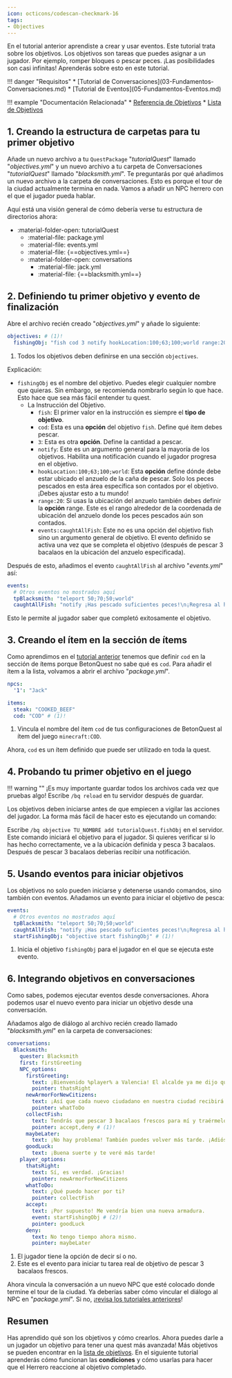 ```yaml
---
icon: octicons/codescan-checkmark-16
tags:
- Objectives
---
```


En el tutorial anterior aprendiste a crear y usar eventos. 
Este tutorial trata sobre los objetivos. Los objetivos son tareas que puedes asignar a un jugador. Por ejemplo, romper bloques o
pescar peces. ¡Las posibilidades son casi infinitas! Aprenderás sobre esto en este tutorial.

<div class="grid" markdown>
!!! danger "Requisitos"
    * [Tutorial de Conversaciones](03-Fundamentos-Conversaciones.md)
    * [Tutorial de Eventos](05-Fundamentos-Eventos.md)

!!! example "Documentación Relacionada"
    * [Referencia de Objetivos](../../../Documentation/Scripting/About-Scripting.md#objectives)
    * [Lista de Objetivos](../../../Documentation/Scripting/Building-Blocks/Objectives-List.md)
</div>

## 1. Creando la estructura de carpetas para tu primer objetivo

Añade un nuevo archivo a tu `QuestPackage` "_tutorialQuest_" llamado "_objectives.yml_" y 
un nuevo archivo a tu carpeta de Conversaciones "_tutorialQuest_" llamado "_blacksmith.yml_".
Te preguntarás por qué añadimos un nuevo archivo a la carpeta de conversaciones. Esto es porque el tour de la ciudad actualmente termina en nada. 
Vamos a añadir un NPC herrero con el que el jugador pueda hablar.

Aquí está una visión general de cómo debería verse tu estructura de directorios ahora:

* :material-folder-open: tutorialQuest
    - :material-file: package.yml
    - :material-file: events.yml
    - :material-file: {==objectives.yml==}
    - :material-folder-open: conversations
        - :material-file: jack.yml
        - :material-file: {==blacksmith.yml==}

## 2. Definiendo tu primer objetivo y evento de finalización

Abre el archivo recién creado "_objectives.yml_" y añade lo siguiente:

``` YAML title="objectives.yml" linenums="1"
objectives: # (1)!
  fishingObj: "fish cod 3 notify hookLocation:100;63;100;world range:20 events:caughtAllFish"
```

1. Todos los objetivos deben definirse en una sección `objectives`.

Explicación:

* `fishingObj` es el nombre del objetivo. Puedes elegir cualquier nombre que quieras. Sin embargo, se recomienda nombrarlo
  según lo que hace. Esto hace que sea más fácil entender tu quest.
  * La Instrucción del Objetivo.
    - `fish`: El primer valor en la instrucción es siempre el **tipo de objetivo**.
    - `cod`: Esta es una **opción** del objetivo `fish`. Define qué ítem debes pescar.
    - `3`: Esta es otra **opción**. Define la cantidad a pescar.
    - `notify`: Este es un argumento general para la mayoría de los objetivos. Habilita una notificación cuando el jugador progresa en el objetivo.
    - `hookLocation:100;63;100;world`: Esta **opción** define dónde debe estar ubicado el anzuelo de la caña de pescar. Solo los peces pescados
       en esta área específica son contados por el objetivo. ¡Debes ajustar esto a tu mundo!
    - `range:20`: Si usas la ubicación del anzuelo también debes definir la **opción** range. Este es el rango alrededor de la coordenada de ubicación del anzuelo
       donde los peces pescados aún son contados.
    - `events:caughtAllFish`: Este no es una opción del objetivo fish sino un argumento general de objetivo. El evento definido
       se activa una vez que se completa el objetivo (después de pescar 3 bacalaos en la ubicación del anzuelo especificada).

Después de esto, añadimos el evento `caughtAllFish` al archivo "_events.yml_" así:

``` YAML title="events.yml" hl_lines="4" linenums="1"
events:
  # Otros eventos no mostrados aquí
  tpBlacksmith: "teleport 50;70;50;world"
  caughtAllFish: "notify ¡Has pescado suficientes peces!\n¡Regresa al herrero! io:Title sound:firework_rocket"
```

Esto le permite al jugador saber que completó exitosamente el objetivo.

## 3. Creando el ítem en la sección de ítems

Como aprendimos en el [tutorial anterior](05-Fundamentos-Eventos.md#3-creando-el-ítem-en-la-sección-de-ítems) tenemos que definir `cod` en
la sección de ítems porque BetonQuest no sabe qué es `cod`.
Para añadir el ítem a la lista, volvamos a abrir el archivo "_package.yml_".

``` YAML title="package.yml" hl_lines="6" linenums="1"
npcs:
  '1': "Jack"

items:
  steak: "COOKED_BEEF"
  cod: "COD" # (1)!
```

1. Vincula el nombre del ítem `cod` de tus configuraciones de BetonQuest al ítem del juego `minecraft:COD`.

Ahora, `cod` es un ítem definido que puede ser utilizado en toda la quest.

## 4. Probando tu primer objetivo en el juego

!!! warning ""
    ¡Es muy importante guardar todos los archivos cada vez que pruebas algo!
    Escribe `/bq reload` en tu servidor después de guardar.

Los objetivos deben iniciarse antes de que empiecen a vigilar las acciones del jugador.
La forma más fácil de hacer esto es ejecutando un comando:

Escribe `/bq objective TU_NOMBRE add tutorialQuest.fishObj` en el servidor.
Este comando iniciará el objetivo para el jugador.
Si quieres verificar si lo has hecho correctamente, ve a la ubicación definida y pesca 3 bacalaos. Después de pescar 3 bacalaos
deberías recibir una notificación.

## 5. Usando eventos para iniciar objetivos

Los objetivos no solo pueden iniciarse y detenerse usando comandos, sino también con eventos.
Añadamos un evento para iniciar el objetivo de pesca:

``` YAML title="events.yml" hl_lines="5" linenums="1"
events:
  # Otros eventos no mostrados aquí
  tpBlacksmith: "teleport 50;70;50;world"
  caughtAllFish: "notify ¡Has pescado suficientes peces!\n¡Regresa al herrero! io:Title sound:firework_rocket"
  startFishingObj: "objective start fishingObj" # (1)!
```

1. Inicia el objetivo `fishingObj` para el jugador en el que se ejecuta este evento.

## 6. Integrando objetivos en conversaciones

Como sabes, podemos ejecutar eventos desde conversaciones. Ahora podemos usar el nuevo evento para iniciar un objetivo desde una conversación.

Añadamos algo de diálogo al archivo recién creado llamado "_blacksmith.yml_" en la carpeta de conversaciones:

``` YAML title="blacksmith.yml" linenums="1" 
conversations:
  Blacksmith:
    quester: Blacksmith
    first: firstGreeting
    NPC_options:
      firstGreeting:
        text: ¡Bienvenido %player% a Valencia! El alcalde ya me dijo que eres nuevo en nuestra ciudad.
        pointer: thatsRight
      newArmorForNewCitizens:
        text: ¡Así que cada nuevo ciudadano en nuestra ciudad recibirá una nueva armadura de mi parte, pero tienes que hacer algo por mí para obtener esta mejora realmente agradable!
        pointer: whatToDo
      collectFish:
        text: Tendrás que pescar 3 bacalaos frescos para mí y traérmelos. ¡Después de eso te daré la nueva armadura! ¿Es un trato?
        pointer: accept,deny # (1)!
      maybeLater:
        text: ¡No hay problema! También puedes volver más tarde. ¡Adiós!
      goodLuck:
        text: ¡Buena suerte y te veré más tarde!
    player_options:
      thatsRight:
        text: Sí, es verdad. ¡Gracias!
        pointer: newArmorForNewCitizens
      whatToDo:
        text: ¿Qué puedo hacer por ti?
        pointer: collectFish
      accept:
        text: ¡Por supuesto! Me vendría bien una nueva armadura.
        event: startFishingObj # (2)!
        pointer: goodLuck
      deny:
        text: No tengo tiempo ahora mismo.
        pointer: maybeLater
```

1. El jugador tiene la opción de decir sí o no.
2. Este es el evento para iniciar tu tarea real de objetivo de pescar 3 bacalaos frescos.

Ahora vincula la conversación a un nuevo NPC que esté colocado donde termine el tour de la ciudad. Ya deberías saber cómo vincular
el diálogo al NPC en "_package.yml_". Si no, [¡revisa los tutoriales anteriores](03-Fundamentos-Conversaciones.md#1-vinculando-una-conversación-a-un-npc)!

## Resumen

Has aprendido qué son los objetivos y cómo crearlos. Ahora puedes darle a un jugador un 
objetivo para tener una quest más avanzada! Más objetivos se pueden encontrar en la [lista de objetivos](../../../Documentation/Scripting/Building-Blocks/Objectives-List.md).
En el siguiente tutorial aprenderás cómo funcionan las **condiciones** y cómo usarlas para hacer que el Herrero reaccione al objetivo completado. 